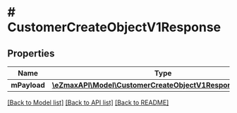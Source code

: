 # # CustomerCreateObjectV1Response

## Properties

Name | Type | Description | Notes
------------ | ------------- | ------------- | -------------
**mPayload** | [**\eZmaxAPI\Model\CustomerCreateObjectV1ResponseMPayload**](CustomerCreateObjectV1ResponseMPayload.md) |  |

[[Back to Model list]](../../README.md#models) [[Back to API list]](../../README.md#endpoints) [[Back to README]](../../README.md)

